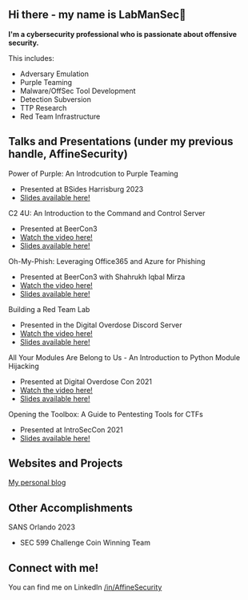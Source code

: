 ## Hi there - my name is LabManSec👋

**I'm a cybersecurity professional who is passionate about offensive security.**  

This includes:
* Adversary Emulation
* Purple Teaming
* Malware/OffSec Tool Development
* Detection Subversion
* TTP Research
* Red Team Infrastructure


## Talks and Presentations (under my previous handle, AffineSecurity)
Power of Purple: An Introdcution to Purple Teaming
* Presented at BSides Harrisburg 2023
* [Slides available here!](https://docs.google.com/presentation/d/1pPs7BuBCr49sAA0anUQyaqBaahlkN1y8VvtiYYCoJTI/edit?usp=sharing)

C2 4U: An Introduction to the Command and Control Server
* Presented at BeerCon3 
* [Watch the video here!](https://www.youtube.com/watch?v=Z7a_9x3Jaxg)
* [Slides available here!](https://docs.google.com/presentation/d/1c4eOuNNe5BWAgUAK0m_H-i80aW6bz-LptqY0M0icP5g/edit?usp=sharing)

Oh-My-Phish: Leveraging Office365 and Azure for Phishing
* Presented at BeerCon3 with Shahrukh Iqbal Mirza
* [Watch the video here!](https://www.youtube.com/watch?v=qNA_kflCbk8)
* [Slides available here!](https://docs.google.com/presentation/d/1MgV10zuXVt31DNABuWHrzcAMyBYPM-5NDcsS0KfDYs8/edit?usp=sharing)

Building a Red Team Lab
* Presented in the Digital Overdose Discord Server
* [Watch the video here!](https://www.youtube.com/watch?v=bc6rtmJIRW8)
* [Slides available here!](https://docs.google.com/presentation/d/15wbxWqKZCXtQJQOcM0Kwk5gbsaW0FYL1l91SYu3qzjI/edit?usp=sharing)

All Your Modules Are Belong to Us - An Introduction to Python Module Hijacking
* Presented at Digital Overdose Con 2021
* [Watch the video here!](https://www.youtube.com/watch?v=hcIB41SBPb8)
* [Slides available here!](https://docs.google.com/presentation/d/1Mz2cCFXHuXFKiZKlMFOJkZ0OTaiGAjIZj6l-7nfEGRU/edit?usp=sharing)

Opening the Toolbox: A Guide to Pentesting Tools for CTFs
* Presented at IntroSecCon 2021
* [Slides available here!](https://docs.google.com/presentation/d/1sZb0JM5ixCgDfWI-3gP9KM1exB-mXmseHMNQJ_4WO-g/edit?usp=sharing)

## Websites and Projects

[My personal blog](https://labmansec.github.io/)

## Other Accomplishments
SANS Orlando 2023
* SEC 599 Challenge Coin Winning Team

## Connect with me!
You can find me on LinkedIn [/in/AffineSecurity](https://www.linkedin.com/in/sam-ferg-cyber/)


<!--
**LabManSec/LabManSec** is a ✨ _special_ ✨ repository because its `README.md` (this file) appears on your GitHub profile.

Here are some ideas to get you started:

- 🔭 I’m currently working on ...
- 🌱 I’m currently learning ...
- 👯 I’m looking to collaborate on ...
- 🤔 I’m looking for help with ...
- 💬 Ask me about ...
- 📫 How to reach me: ...
- 😄 Pronouns: ...
- ⚡ Fun fact: ...
-->

